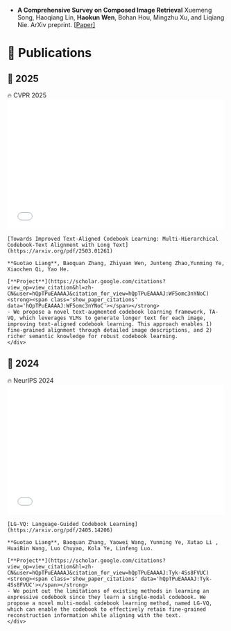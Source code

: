 <!--
 * @Author: Guotao Liang
 * @LastEditors: Guotao Liang
 * @Date: 2025-3-15 23:16:10
 * @LastEditTime: 2025-3-15 23:16:10
 * @Description: 
 * 
-->


<!-- - **Guotao Liang**, Baoquan Zhang, Zhiyuan Wen, Junteng Zhao,Yunming Ye, Xiaochen Qi, Yao He. **Towards Improved Text-Aligned Codebook Learning: Multi-Hierarchical Codebook-Text Alignment with Long Text**. *CVPR*, 2025 (CCF-A)
- **Guotao Liang**, Baoquan Zhang, Yaowei Wang, Yunming Ye, Xutao Li , HuaiBin Wang, Luo Chuyao, Kola Ye, Linfeng Luo. **LG-VQ : Language-Guided Codebook Learning**. *NeurIPS*, 2024. (**CCF-A**).  -->

<!-- - **Towards Improved Text-Aligned Codebook Learning: Multi-Hierarchical Codebook-Text Alignment with Long Text**
  **Guotao Liang**, Baoquan Zhang, Zhiyuan Wen, Junteng Zhao,Yunming Ye, Xiaochen Qi, Yao He.
  In *IEEE Conference on Computer Vision and Pattern Recognition ( **CVPR** ), 2025*. [[Paper](https://arxiv.org/pdf/2503.01261)]
- **LG-VQ : Language-Guided Codebook Learning**
  **Guotao Liang**, Baoquan Zhang, Yaowei Wang, Yunming Ye, Xutao Li , HuaiBin Wang, Luo Chuyao, Kola Ye, Linfeng Luo.
  In *Advances in Neural Information Processing Systems ( **NeurIPS** ), 2024*. [[Paper](https://proceedings.neurips.cc/paper_files/paper/2024/file/fc8781fb328fb1fd069584a4519a2709-Paper-Conference.pdf)] [[arXiv](https://arxiv.org/pdf/2405.14206)] [[Code](https://github.com/GuotaoLiang/LG-VQ-language-guided-codebook-learning)] 
- **Codebook Transfer with Part-of-Speech for Vector-Quantized Image Modeling**
  Baoquan Zhang, Wang huaibin, Luo Chuyao, Xutao Li, **Guotao Liang**, Yunming Ye, Kola Ye, Linfeng Luo.
  In *IEEE Conference on Computer Vision and Pattern Recognition ( **CVPR** ), 2024*. [[Paper](https://openaccess.thecvf.com/content/CVPR2024/papers/Zhang_Codebook_Transfer_with_Part-of-Speech_for_Vector-Quantized_Image_Modeling_CVPR_2024_paper.pdf)] [[arXiv](https://arxiv.org/pdf/2403.10071)]
- **AsyncDSB: Schedule-Asynchronous Diffusion Schrödinger Bridge for Image Inpainting**
  Zihao Han, Baoquan Zhang, Lisai Zhang, Shanshan Feng, Kenghong Lin, **Guotao Liang**, Yunming Ye, Xiaochen Qi.
  In *The 39th AAAI Conference on Artificial Intelligence ( **AAAI** ), 2024*. [[arXiv](https://arxiv.org/pdf/2412.08149)]
- **HTP: Exploiting Holistic Temporal Patterns for Sequential Recommendation**
  Rui Chen, **Guotao Liang**, Chenrui Ma, Qilong Han, Li Li, Xiao Huang.
  In *International Joint Conference on Neural Networks ( **IJCNN** ), 2023*. [[Paper](https://ieeexplore.ieee.org/stamp/stamp.jsp?tp=&arnumber=10191111)] -->







- **A Comprehensive Survey on Composed Image Retrieval**
  Xuemeng Song, Haoqiang Lin, **Haokun Wen**, Bohan Hou, Mingzhu Xu, and Liqiang Nie.
  ArXiv preprint. [[Paper\]](https://arxiv.org/pdf/2502.18495)


# 📝 Publications
## 🐍 2025
<div class='paper-box'>
    <div class='paper-box-image'>
        <div>
            <div class="badge">🔥 CVPR 2025</div>
            <embed src="images/publications/TA-VQ.pdf" width="500" height="300">
        </div>
    </div>
    <div class='paper-box-text' markdown="1">

    [Towards Improved Text-Aligned Codebook Learning: Multi-Hierarchical Codebook-Text Alignment with Long Text](https://arxiv.org/pdf/2503.01261)

    **Guotao Liang**, Baoquan Zhang, Zhiyuan Wen, Junteng Zhao,Yunming Ye, Xiaochen Qi, Yao He.

    [**Project**](https://scholar.google.com/citations?view_op=view_citation&hl=zh-CN&user=hQpTPuEAAAAJ&citation_for_view=hQpTPuEAAAAJ:WF5omc3nYNoC) <strong><span class='show_paper_citations' data='hQpTPuEAAAAJ:WF5omc3nYNoC'></span></strong>
    - We propose a novel text-augmented codebook learning framework, TA-VQ, which leverages VLMs to generate longer text for each image, improving text-aligned codebook learning. This approach enables 1) fine-grained alignment through detailed image descriptions, and 2) richer semantic knowledge for robust codebook learning. 
    </div>
</div>

## 🐲 2024
<!-- <div class='paper-box'><div class='paper-box-image'><div><div class="badge">🔥 NeurIPS 2024</div><img src='images/publications/LG-VQ.pdf' alt="sym" width="100%"></div></div>
<div class='paper-box-text' markdown="1">

[LG-VQ: Language-Guided Codebook Learning](https://arxiv.org/pdf/2405.14206)

**Guotao Liang**, Baoquan Zhang, Yaowei Wang, Yunming Ye, Xutao Li , HuaiBin Wang, Luo Chuyao, Kola Ye, Linfeng Luo.

[**Project**](https://scholar.google.com/citations?view_op=view_citation&hl=zh-CN&user=hQpTPuEAAAAJ&citation_for_view=hQpTPuEAAAAJ:Tyk-4Ss8FVUC) <strong><span class='show_paper_citations' data='hQpTPuEAAAAJ:Tyk-4Ss8FVUC'></span></strong>
- We point out the limitations of existing methods in learning an expressive codebook since they learn a single-modal codebook. We propose a novel multi-modal codebook learning method, named LG-VQ, which can enable the codebook to effectively retain fine-grained reconstruction information while aligning with the text. 
</div>
</div> -->
<div class='paper-box'>
    <div class='paper-box-image'>
        <div>
            <div class="badge">🔥 NeurIPS 2024</div>
            <embed src="images/publications/LG-VQ.pdf" width="500" height="300">
        </div>
    </div>
    <div class='paper-box-text' markdown="1">

    [LG-VQ: Language-Guided Codebook Learning](https://arxiv.org/pdf/2405.14206)

    **Guotao Liang**, Baoquan Zhang, Yaowei Wang, Yunming Ye, Xutao Li , HuaiBin Wang, Luo Chuyao, Kola Ye, Linfeng Luo.

    [**Project**](https://scholar.google.com/citations?view_op=view_citation&hl=zh-CN&user=hQpTPuEAAAAJ&citation_for_view=hQpTPuEAAAAJ:Tyk-4Ss8FVUC) <strong><span class='show_paper_citations' data='hQpTPuEAAAAJ:Tyk-4Ss8FVUC'></span></strong>
    - We point out the limitations of existing methods in learning an expressive codebook since they learn a single-modal codebook. We propose a novel multi-modal codebook learning method, named LG-VQ, which can enable the codebook to effectively retain fine-grained reconstruction information while aligning with the text. 
    </div>
</div>





<!-- # 📝 Publications
## 🎯 Chain-of-Thought & Reasoning
- 🔥 ``Arxiv 2025`` [ECM: A Unified Electronic Circuit Model for Explaining the Emergence of In-Context Learning and Chain-of-Thought in Large Language Model](https://arxiv.org/abs/2502.03325), **Qiguang Chen**, Libo Qin, Jinhao Liu, Dengyun Peng, Jiaqi Wang, Mengkang Hu, Zhi Chen, Wanxiang Che, Ting Liu.
- 🔥 ``AAAI 2025`` <span style="color:red">(Oral)</span> [CoMT: A Novel Benchmark for Chain of Multi-modal Thought on Large Vision-Language Models](https://arxiv.org/abs/2412.12932), Zihui Cheng\*, **Qiguang Chen**\*, Jin Zhang, Hao Fei, Xiaocheng Feng, Wanxiang Che, Min Li, Libo Qin. 
- 🔥 ``AAAI 2025`` [Divide-Solve-Combine: An Interpretable and Accurate Prompting Framework for Zero-shot Multi-Intent Detection](https://xxx), Libo Qin\*, **Qiguang Chen**\*, Jingxuan Zhou, Jin Wang, Hao Fei, Wanxiang Che, Min Li.
- 🔥 ``NeurIPS 2024`` <span style="color:red">(Oral, Top 0.5% submitted paper, Top 1.8% accepted paper)</span> [Unlocking the Capabilities of Thought: A Reasoning Boundary Framework to Quantify and Optimize Chain-of-Thought](https://arxiv.org/abs/2410.05695), **Qiguang Chen**, Libo Qin, Jiaqi Wang, Jinxuan Zhou, Wanxiang Che. <span style="color:gray"><i>(Overall Score: 8, 7, 7, 7, 6)</i></span>
- ``Arxiv 2024`` [What are the Essential Factors in Crafting Effective Long Context Multi-Hop Instruction Datasets? Insights and Best Practices](https://arxiv.org/pdf/2409.01893), Zhi Chen\*, **Qiguang Chen**\*, Libo Qin, Qipeng Guo, Haijun Lv, Yicheng Zou, Wanxiang Che, Hang Yan, Kai Chen, Dahua Lin.
- ``Arxiv 2024`` [HiAgent: Hierarchical Working Memory Management for Solving Long-Horizon Agent Tasks with Large Language Model](https://arxiv.org/pdf/2408.09559), Mengkang Hu, Tianxing Chen, Qiguang Chen, Yao Mu, Wenqi Shao, Ping Luo.
- ``EMNLP 2024 (Findings)`` [Wrong-of-Thought: An Integrated Reasoning Framework with Multi-Perspective Verification and Wrong Information](https://arxiv.org/abs/2410.04463), Yongheng Zhang, **Qiguang Chen**, Jingxuan Zhou, Peng Wang, Jiasheng Si, Jin Wang, Wenpeng Lu, Libo Qin.
- ``ACL 2024`` <span style="color:red">(Oral, Top 2.3% submitted paper)</span> [M3CoT: A Novel Benchmark for
Multi-Domain Multi-step Multi-modal Chain-of-Thought](https://aclanthology.org/2024.acl-long.446.pdf), **Qiguang Chen**, Libo Qin, Jin Zhang, Zhi Chen, Xiao Xu, Wanxiang Che. <span style="color:gray"><i>(Overall Score: 4, 4, 4, 4)</i></span>
- ``ACL 2024 (Findings)`` [AutoCAP: Towards Automatic Cross-lingual Alignment Planning for Zero-shot Chain-of-Thought](https://aclanthology.org/2024.findings-acl.546.pdf), Yongheng Zhang\*, **Qiguang Chen**\*, Min Li, Wanxiang Che, Libo Qin.
- ``ICLR 2024`` [Tree-Planner: Efficient Close-loop Task Planning with Large Language Models](https://arxiv.org/abs/2310.08582), Mengkang Hu, Yao Mu, Xinmiao Yu, Mingyu Ding, Shiguang Wu, Wenqi Shao, **Qiguang Chen**, Bin Wang, Yu Qiao, Ping Luo.

## 👀 Multi-Modal Modelling
- 🔥 ``AAAI 2025`` [CoMT: A Novel Benchmark for Chain of Multi-modal Thought on Large Vision-Language Models](https://arxiv.org/abs/2412.12932), Zihui Cheng\*, **Qiguang Chen**\*, Jin Zhang, Hao Fei, Xiaocheng Feng, Wanxiang Che, Min Li, Libo Qin.
- 🔥 ``NeurIPS 2024`` [What Factors Affect Multi-modal In-Context Learning? An In-Depth Exploration](https://openreview.net/forum?id=REVdYKGcfb), Libo Qin\*, **Qiguang Chen**\*, Hao Fei, Zhi Chen, Min Li, Wanxiang Che.
- ``ToMM 2024`` [S3Agent: Unlocking the Power of VLLM for Zero-Shot Multi-modal Sarcasm Detection](https://dl.acm.org/doi/pdf/10.1145/3690642), Peng Wang, Yongheng Zhang, Hao Fei, **Qiguang Chen**, Yukai Wang, Jiasheng Si, Wenpeng Lu, Min Li, Libo Qin.
- ``ACL 2024`` <span style="color:red">(Oral, Top 2.31% paper)</span> [M3CoT: A Novel Benchmark for
Multi-Domain Multi-step Multi-modal Chain-of-Thought](https://aclanthology.org/2024.acl-long.446.pdf), **Qiguang Chen**, Libo Qin, Jin Zhang, Zhi Chen, Xiao Xu, Wanxiang Che. <span style="color:gray"><i>(Overall Score: 4, 4, 4, 4)</i></span>
- ``ICASSP 2024`` [LabCLIP: Label-Enhanced Clip for Improving Zero-Shot Text Classification](https://ieeexplore.ieee.org/abstract/document/10446865/), Yongheng Zhang, Peng Wang, **Qiguang Chen**, Jingxuan Zhou, Yongmei Wang, Min Li, Libo Qin.
- ``ACL 2023 (Findings)`` [CLIPText: A New Paradigm for Zero-shot Text Classification](https://aclanthology.org/2023.findings-acl.69/), Libo Qin, Weiyun Wang, **Qiguang Chen**, Wanxiang Che.
- ``ACL 2023 (Findings)`` [MMSD2.0: Towards a Reliable Multi-modal Sarcasm Detection System](https://aclanthology.org/2023.findings-acl.689/), Libo Qin, Shijue Huang, **Qiguang Chen**, Chenran Cai, Yudi Zhang, Bin Liang, Wanxiang Che, Ruifeng Xu.


## 🏳️‍🌈 Multilingual Modelling
- ``Patterns (2025)`` <span style="color:red">(Cell Sub-Journal; IF 6.7)</span> [A survey of multilingual large language models](https://www.cell.com/patterns/fulltext/S2666-3899(24)00290-3), Libo Qin\*, **Qiguang Chen**\*, Yuhang Zhou, Zhi Chen, Yinghui Li, Lizi Liao, Min Li, Wanxiang Che, Philip S. Yu.
- ``ACL 2024 (Findings)`` [AutoCAP: Towards Automatic Cross-lingual Alignment Planning for Zero-shot Chain-of-Thought](https://aclanthology.org/2024.findings-acl.546.pdf), Yongheng Zhang\*, **Qiguang Chen**\*, Min Li, Wanxiang Che, Libo Qin.
- ``EMNLP 2023`` <span style="color:red">(Oral)</span> [Cross-lingual Prompting: Improving Zero-shot Chain-of-Thought Reasoning across Languages](https://arxiv.org/abs/2310.14799), Libo Qin\*, **Qiguang Chen**\*, Fuxuan Wei, Shijue Huang, Wanxiang Che.
- ``EMNLP 2022 Workshop`` <span style="color:red">(Best Paper)</span> [HIT-SCIR at MMNLU-22: Consistency Regularization for Multilingual Spoken Language Understanding](https://aclanthology.org/2022.mmnlu-1.4.pdf), Bo Zheng, Zhouyang Li, Fuxuan Wei, **Qiguang Chen**, Libo Qin, Wanxiang Che.
- ``ACL 2022`` [GL-CLeF: A Global-Local Contrastive Learning Framework for Cross-lingual Spoken Language](https://aclanthology.org/2022.acl-long.191.pdf), Libo Qin, **Qiguang Chen**, Tianbao Xie, Qixin Li, Jian-Guang Lou, Wanxiang Che, Min-Yen Kan.

## 🎙️ Dialogue System
- ``Frontiers of Computer Science (2025)`` [MPFToD: a modularized pre-training framework for consistency identification in task-oriented dialogue](https://link.springer.com/article/10.1007/s11704-024-3778-9), Libo Qin, Shijue Huang, **Qiguang Chen**, Qian Liu, Wanxiang Che, Ruifeng Xu.
- ``AAAI 2025`` [Divide-Solve-Combine: An Interpretable and Accurate Prompting Framework for Zero-shot Multi-Intent Detection](https://xxx), Libo Qin\*, **Qiguang Chen**\*, Jingxuan Zhou, Jin Wang, Hao Fei, Wanxiang Che, Min Li.
- ``ICASSP 2025`` [CroPrompt: Cross-task Interactive Prompting for Zero-shot Spoken Language Understanding](https://arxiv.org/pdf/2406.10505), Libo Qin, Fuxuan Wei, **Qiguang Chen**, Jingxuan Zhou, Shijue Huang, Jiasheng Si, Wenpeng Lu, Wanxiang Che.
- ``IJCAI 2024`` [Decoupling breaks data barriers: A Decoupled Pre-training Framework for Multi-Intent Spoken Language Understanding](https://aclanthology.org/2024.findings-acl.546.pdf), Libo Qin\*, **Qiguang Chen**\*, Fuxuan Wei, Shijue Huang, Wanxiang Che.
- ``Arxiv 2024`` [A preliminary evaluation of chatgpt for zero-shot dialogue understanding](https://arxiv.org/abs/2304.04256), Wenbo Pan, **Qiguang Chen**, Xiao Xu, Wanxiang Che, Libo Qin.
- ``EMNLP 2023`` [End-to-end Task-oriented Dialogue: A Survey of Tasks, Methods, and Future Directions](https://arxiv.org/abs/2311.09008), Libo Qin, Wenbo Pan, **Qiguang Chen**, Lizi Liao, Zhou Yu, Yue Zhang, Wanxiang Che, Min Li.
- ``ACL 2023 (Demo)`` [OpenSLU: A Unified, Modularized, and Extensible Toolkit for Spoken Language Understanding](https://aclanthology.org/2023.acl-demo.9/), Libo Qin\*, **Qiguang Chen**\*, Xiao Xu, Yunlong Feng, Wanxiang Che.
- ``EMNLP 2022 Workshop`` <span style="color:red">(Best Paper)</span> [HIT-SCIR at MMNLU-22: Consistency Regularization for Multilingual Spoken Language Understanding](https://aclanthology.org/2022.mmnlu-1.4.pdf), Bo Zheng, Zhouyang Li, Fuxuan Wei, **Qiguang Chen**, Libo Qin, Wanxiang Che.
- ``COLING 2022`` [CGIM: A Cycle Guided Interactive Learning Model for Consistency Identification in Task-oriented Dialogue](https://aclanthology.org/2022.coling-1.37.pdf), Libo Qin, **Qiguang Chen**, Tianbao Xie, Qian Liu, Shijue Huang, Wanxiang Che, Zhou Yu.
- ``ACL 2022`` [GL-CLeF: A Global-Local Contrastive Learning Framework for Cross-lingual Spoken Language](https://aclanthology.org/2022.acl-long.191.pdf), Libo Qin, **Qiguang Chen**, Tianbao Xie, Qixin Li, Jian-Guang Lou, Wanxiang Che, Min-Yen Kan.
- ``EMNLP 2021`` [Don't be Contradicted with Anything! CI-ToD: Towards Benchmarking Consistency for Task-oriented Dialogue System.](https://aclanthology.org/2021.emnlp-main.182.pdf), Libo Qin, Tianbao Xie, Shijue Huang, **Qiguang Chen**, Xiao Xu, Wanxiang Che.

## Others
- 🔥 ``TMLR 2025`` 	
[DivIL: Unveiling and Addressing Over-Invariance for Out-of- Distribution Generalization](https://openreview.net/forum?id=2Zan4ATYsh), Jiaqi WANG, Yuhang Zhou, Zhixiong Zhang, **Qiguang Chen**, Yongqiang Chen, James Cheng.
- 🔥 ``COLING 2025`` [Can Large Language Models Understand You Better? An MBTI Personality Detection Dataset Aligned with Population Traits](https://aclanthology.org/2025.coling-main.339/) Bohan Li, Jiannan Guan, Longxu Dou, Yunlong Feng, Dingzirui Wang, Yang Xu, Enbo Wang, **Qiguang Chen**, Bichen Wang, Xiao Xu, Yimeng Zhang, Libo Qin, Yanyan Zhao, Qingfu Zhu, Wanxiang Che.
- ``Arxiv 2024`` [KVSharer: Efficient Inference via Layer-Wise Dissimilar KV Cache Sharing](https://arxiv.org/abs/2410.18517), Yifei Yang, Zouying Cao, **Qiguang Chen**, Libo Qin, Dongjie Yang, Hai Zhao, Zhi Chen.
- ``Arxiv 2024`` [Large Language Models Meet NLP: A Survey](https://arxiv.org/abs/2405.12819), Libo Qin, **Qiguang Chen**, Xiachong Feng, Yang Wu, Yongheng Zhang, Yinghui Li, Min Li, Wanxiang Che, Philip S Yu.
- ``CCL 2023`` [Through the Lens of Core Competency: Survey on Evaluation of Large Language Models](https://aclanthology.org/2023.ccl-2.pdf#page=93), Ziyu Zhuang, **Qiguang Chen**, Longxuan Ma, Mingda Li, Yi Han, Yushan Qian, Haopeng Bai, Weinan Zhang, Ting Liu.



# 🛠️ Projects
- ``MLNLP`` [SimBiber: A tool for simplifying bibtex with official info](https://github.com/MLNLP-World/SimBiber), ![](https://img.shields.io/github/stars/MLNLP-World/SimBiber).
- ``MLNLP`` [Top-AI-Conferences-Paper-with-Code](https://github.com/MLNLP-World/Top-AI-Conferences-Paper-with-Code), ![](https://img.shields.io/github/stars/MLNLP-World/Top-AI-Conferences-Paper-with-Code).
- ``MLNLP`` [AI-Paper-Collector](https://github.com/MLNLP-World/AI-Paper-Collector), ![](https://img.shields.io/github/stars/MLNLP-World/AI-Paper-collector).
- ``SCIR`` [HuoZi](https://github.com/HIT-SCIR/huozi), ![](https://img.shields.io/github/stars/HIT-SCIR/huozi).
- ``Baidu`` [Trust-AI](https://github.com/PaddlePaddle/TrustAI), ![](https://img.shields.io/github/stars/PaddlePaddle/TrustAI). -->
